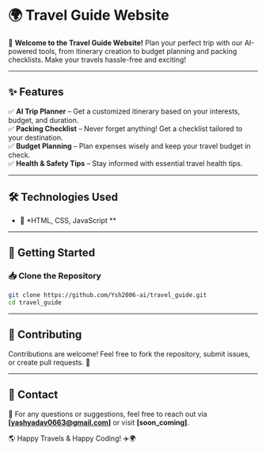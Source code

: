 # 🌍 Travel Guide Website

🚀 **Welcome to the Travel Guide Website!** Plan your perfect trip with our AI-powered tools, from itinerary creation to budget planning and packing checklists. Make your travels hassle-free and exciting!

---

## ✨ Features
✅ **AI Trip Planner** – Get a customized itinerary based on your interests, budget, and duration.  
✅ **Packing Checklist** – Never forget anything! Get a checklist tailored to your destination.  
✅ **Budget Planning** – Plan expenses wisely and keep your travel budget in check.  
✅ **Health & Safety Tips** – Stay informed with essential travel health tips.  


---

## 🛠️ Technologies Used
- 🎨 *HTML, CSS, JavaScript ** 


---

## 🚀 Getting Started
### 📥 Clone the Repository
```bash
git clone https://github.com/Ysh2006-ai/travel_guide.git
cd travel_guide
```

---


## 🤝 Contributing
Contributions are welcome! Feel free to fork the repository, submit issues, or create pull requests. 🚀


---

## 📧 Contact
💌 For any questions or suggestions, feel free to reach out via **[yashyadav0663@gmail.com]** or visit **[soon_coming]**.

🌎 Happy Travels & Happy Coding! ✈️🌍

